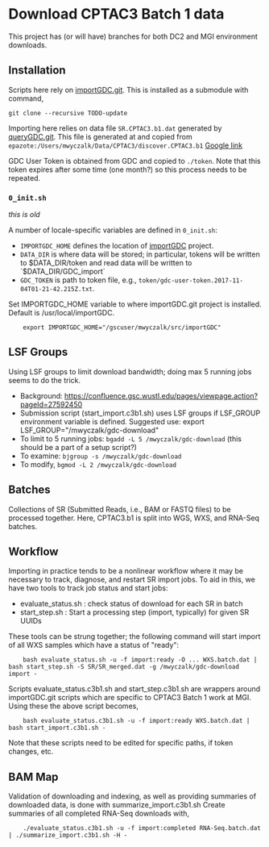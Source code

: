 # Download CPTAC3 Batch 1 data

This project has (or will have) branches for both DC2 and MGI environment downloads.

## Installation

Scripts here rely on [importGDC.git](/gscuser/mwyczalk/src/importGDC). This is installed as a submodule with command,
```
git clone --recursive TODO-update
```

Importing here relies on data file `SR.CPTAC3.b1.dat` generated by [queryGDC.git](https://github.com/ding-lab/queryGDC).  This file is generated at and copied
from `epazote:/Users/mwyczalk/Data/CPTAC3/discover.CPTAC3.b1` 
[Google link](https://drive.google.com/open?id=1-GBKph16nUPtJ0LIMXQgfHqulMEcaA01)

GDC User Token is obtained from GDC and copied to `./token`.
Note that this token expires after some time (one month?) so this process needs to be repeated.  

### `0_init.sh`

*this is old*

A number of locale-specific variables are defined in `0_init.sh`:

* `IMPORTGDC_HOME` defines the location of [importGDC](https://github.com/ding-lab/importGDC) project.
* `DATA_DIR` is where data will be stored; in particular, tokens will be written to $DATA_DIR/token and read data will be written to `$DATA_DIR/GDC_import` 
* `GDC_TOKEN` is path to token file, e.g., `token/gdc-user-token.2017-11-04T01-21-42.215Z.txt`.

Set IMPORTGDC_HOME variable to where importGDC.git project is installed.  Default is /usr/local/importGDC.  
```
    export IMPORTGDC_HOME="/gscuser/mwyczalk/src/importGDC"
```

## LSF Groups

Using LSF groups to limit download bandwidth; doing max 5 running jobs seems to do the trick.
* Background: https://confluence.gsc.wustl.edu/pages/viewpage.action?pageId=27592450
* Submission script (start_import.c3b1.sh) uses LSF groups if LSF_GROUP environment variable is defined.  Suggested use:
    export LSF_GROUP="/mwyczalk/gdc-download"
* To limit to 5 running jobs: `bgadd -L 5 /mwyczalk/gdc-download`  (this should be a part of a setup script?)
* To examine: `bjgroup -s /mwyczalk/gdc-download`
* To modify, `bgmod -L 2 /mwyczalk/gdc-download`

## Batches

Collections of SR (Submitted Reads, i.e., BAM or FASTQ files) to be processed together.  Here, CPTAC3.b1 is split
into WGS, WXS, and RNA-Seq batches.

## Workflow

Importing in practice tends to be a nonlinear workflow where it may be necessary to track, diagnose, and restart SR import jobs.
To aid in this, we have two tools to track job status and start jobs:
* evaluate_status.sh : check status of download for each SR in batch
* start_step.sh : Start a processing step (import, typically) for given SR UUIDs

These tools can be strung together; the following command will start import of all WXS samples which have a status of "ready":
```
    bash evaluate_status.sh -u -f import:ready -O ... WXS.batch.dat | bash start_step.sh -S SR/SR_merged.dat -g /mwyczalk/gdc-download import -
```

Scripts evaluate_status.c3b1.sh and start_step.c3b1.sh are wrappers around importGDC.git scripts which are specific to CPTAC3 Batch 1 work at MGI.
Using these the above script becomes,
```
    bash evaluate_status.c3b1.sh -u -f import:ready WXS.batch.dat | bash start_import.c3b1.sh -
```
Note that these scripts need to be edited for specific paths, if token changes, etc.

## BAM Map

Validation of downloading and indexing, as well as providing summaries of downloaded data, is done with summarize_import.c3b1.sh
Create summaries of all completed RNA-Seq downloads with,
```
    ./evaluate_status.c3b1.sh -u -f import:completed RNA-Seq.batch.dat | ./summarize_import.c3b1.sh -H -

```
